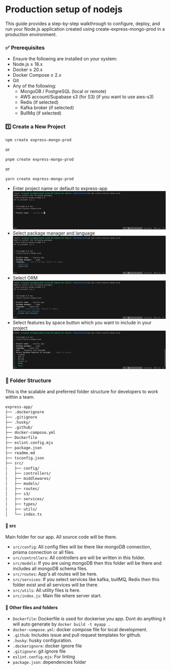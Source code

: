 # Production setup of nodejs
This guide provides a step-by-step walkthrough to configure, deploy, and run your Node.js application created using create-express-mongo-prod in a production environment.

### ✅ Prerequisites
- Ensure the following are installed on your system:
- Node.js ≥ 18.x
- Docker ≥ 20.x
- Docker Compose ≥ 2.x
- Git
- Any of the following:
    - MongoDB / PostgreSQL (local or remote)
    - AWS account/Supabase s3 (for S3) (if you want to use aws-s3)
    - Redis (if selected)
    - Kafka broker (if selected)
    - BullMq (if selected)

### 1️⃣ Create a New Project
```
npm create express-mongo-prod
```
or
```
pnpm create express-mongo-prod
```
or
```
yarn create express-mongo-prod
```
- Enter project name or default to express-app
![projectname](./images/image1.png)
- Select package manager and language
![pacakageManager&Language](./images/image2.png)
- Select ORM
![ORM](./images/image3.png)
- Select features by space button which you want to include in your project
![features](./images/image4.png)

### 📁 Folder Structure
This is the scalable and preferred folder structure for developers to work within a team.
```
express-app/
├── .dockerignore
├── .gitignore
├── .husky/
├── .github/
├── docker-compose.yml
├── Dockerfile
├── eslint.config.mjs
├── package.json
├── readme.md
├── tsconfig.json
├── src/
│   ├── config/
│   ├── controllers/
│   ├── middlewares/
│   ├── models/
│   ├── routes/
│   ├── s3/
│   ├── services/
│   ├── types/
│   ├── utils/
│   └── index.ts
```
#### 📂 src
Main folder for our app. All source code will be there.

- `src/config`: All config files will be there like mongoDB connection, prisma connection or all files.
- `src/controllers`: All controllers are will be written in this folder.
- `src/models`: If you are using mongoDB then this folder will be there and includes all mongoDB schema files.
- `src/routes`: App's all routes will be here.
- `src/services`: If you select services like kafka, bullMQ, Redis then this folder exist and all services will be there.
- `src/utils`: All utility files is here.
- `src/index.js`: Main file where server start.

#### 📂 Other files and folders

- `Dockerfile`: Dockerfile is used for dockerise you app. Dont do anything it will auto generate by `docker build -t myapp .`
- `docker-compose.yml`: docker compose file for local development.
- `.github`: Includes issue and pull request templates for github.
- `.husky`: husky configuration.
- `.dockerignore`: docker ignore file
- `.gitignore`: git ignore file
- `eslint.config.mjs`: For linting
- `package.json`: dependencies folder
